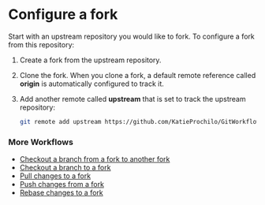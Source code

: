 # Configure a fork

Start with an upstream repository you would like to fork. To configure a fork from this repository:

1. Create a fork from the upstream repository.

1. Clone the fork. When you clone a fork, a default remote reference called **origin** is automatically configured to track it.

1. Add another remote called **upstream** that is set to track the upstream repository:

    ```bash
    git remote add upstream https://github.com/KatieProchilo/GitWorkflows.git
    ```

### More Workflows

- [Checkout a branch from a fork to another fork](CheckoutABranchFromAForkToAnotherFork.md)
- [Checkout a branch to a fork](CheckoutABranchToAFork.md)
- [Pull changes to a fork](PullChangesToAFork.md)
- [Push changes from a fork](PushChangesFromAFork.md)
- [Rebase changes to a fork](RebaseChangesToAFork.md)
